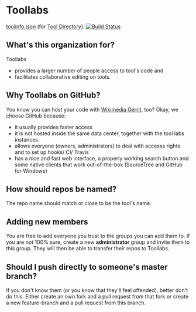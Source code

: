 # Toollabs
[toolinfo.json](https://raw.githubusercontent.com/Toollabs/info/master/toolinfo.json) (for [Tool Directory](https://tools.wmflabs.org/hay/directory)): [![Build Status](https://travis-ci.org/Toollabs/info.svg?branch=master)](https://travis-ci.org/Toollabs/info)

## What's this organization for?

Toollabs
- provides a larger number of people access to tool's code and 
- facilitates collaborative editing on tools.

## Why Toollabs on GitHub?
You know you can host your code with [Wikimedia Gerrit](https://www.mediawiki.org/wiki/Gerrit/New_repositories), too? Okay, we choose GitHub because:
- it usually provides faster access
- it is not hosted inside the same data center, together with the tool labs instances
- allows everyone (owners, administrators) to deal with accesss rights and to set up hooks/ CI/ Travis
- has a nice and fast web interface, a properly working search button and some native clients that work out-of-the-box (SourceTree and GitHub for Windows)

## How should repos be named?
The repo name should match or close to be the tool's name.

## Adding new members
You are free to add everyone you trust to the groups you can add them to. If you are not 100% sure, create a new **administrator** group and invite them to this group. They will then be able to transfer their repos to Toollabs.

## Should I push directly to someone's master branch?
If you don't know them (or you know that they'll feel offended), better don't do this. Either create an own fork and a pull request from that fork or create a new feature-branch and a pull request from this branch.
